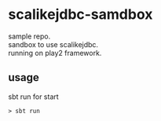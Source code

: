 # scalikejdbc-samdbox

sample repo.  
sandbox to use scalikejdbc.  
running on play2 framework.  

## usage  
sbt run for start  
```
> sbt run
```
